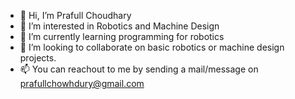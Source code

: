 - 👋 Hi, I’m Prafull Choudhary
- 👀 I’m interested in Robotics and Machine Design
- 🌱 I’m currently learning programming for robotics
- 💞️ I’m looking to collaborate on basic robotics or machine design projects.
- 📫 You can reachout to me by sending a mail/message on prafullchowhdury@gmail.com

<!---
Prafu77/Prafu77 is a ✨ special ✨ repository because its `README.md` (this file) appears on your GitHub profile.
You can click the Preview link to take a look at your changes.
--->
